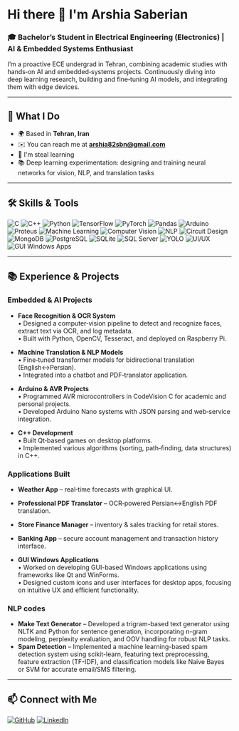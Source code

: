 # Hi there 👋 I'm **Arshia Saberian**

### 🎓 Bachelor’s Student in Electrical Engineering (Electronics) | AI & Embedded Systems Enthusiast

I’m a proactive ECE undergrad in Tehran, combining academic studies with hands‑on AI and embedded‑systems projects. Continuously diving into deep learning research, building and fine‑tuning AI models, and integrating them with edge devices.

---

## 🚀 What I Do

- 🌍 Based in **Tehran, Iran**  
- ✉️ You can reach me at **arshia82sbn@gmail.com**
- 🧠 I'm steal learning
- 📚 Deep learning experimentation: designing and training neural networks for vision, NLP, and translation tasks  

---

## 🛠️ Skills & Tools

<p align="left">
  <img alt="C"                 src="https://img.shields.io/badge/-C-00599C?logo=c&logoColor=white" />
  <img alt="C++"               src="https://img.shields.io/badge/-C%2B%2B-00599C?logo=c%2B%2B&logoColor=white" />
  <img alt="Python"            src="https://img.shields.io/badge/-Python-3776AB?logo=python&logoColor=white" />
  <img alt="TensorFlow"        src="https://img.shields.io/badge/-TensorFlow-FF6F00?logo=tensorflow&logoColor=white" />
  <img alt="PyTorch"           src="https://img.shields.io/badge/-PyTorch-EE4C2C?logo=pytorch&logoColor=white" />
  <img alt="Pandas"            src="https://img.shields.io/badge/-Pandas-150458?logo=pandas&logoColor=white" />
  <img alt="Arduino"           src="https://img.shields.io/badge/-Arduino-00979D?logo=arduino&logoColor=white" />
  <img alt="Proteus"           src="https://img.shields.io/badge/-Proteus-000000?logo=proteus&logoColor=white" />
  <img alt="Machine Learning"  src="https://img.shields.io/badge/-Machine_Learning-4B8BBE?logo=machinelearning&logoColor=white" />
  <img alt="Computer Vision"   src="https://img.shields.io/badge/-Computer_Vision-FF6F00?logo=opencv&logoColor=white" />
  <img alt="NLP"               src="https://img.shields.io/badge/-NLP-FF6F00?logo=nlp&logoColor=white" />
  <img alt="Circuit Design"     src="https://img.shields.io/badge/-Circuit_Design-4F5D75?logo=fritzing&logoColor=white" />
  <img alt="MongoDB"           src="https://img.shields.io/badge/-MongoDB-47A248?logo=mongodb&logoColor=white" />
  <img alt="PostgreSQL"        src="https://img.shields.io/badge/-PostgreSQL-336791?logo=postgresql&logoColor=white" />
  <img alt="SQLite"            src="https://img.shields.io/badge/-SQLite-003B57?logo=sqlite&logoColor=white" />
  <img alt="SQL Server"        src="https://img.shields.io/badge/-SQL_Server-CC2927?logo=microsoft-sql-server&logoColor=white" />
  <img alt="YOLO"              src="https://img.shields.io/badge/-YOLO-FF6F00?logo=yolo&logoColor=white" />
  <img alt="UI/UX"             src="https://img.shields.io/badge/-UI/UX-6A1B9A?logo=figma&logoColor=white" />
  <img alt="GUI Windows Apps"  src="https://img.shields.io/badge/-GUI_Windows_Apps-0078D7?logo=windows&logoColor=white" />
</p>

---

## 📚 Experience & Projects

### Embedded & AI Projects
- **Face Recognition & OCR System**  
  • Designed a computer‑vision pipeline to detect and recognize faces, extract text via OCR, and log metadata.  
  • Built with Python, OpenCV, Tesseract, and deployed on Raspberry Pi.

- **Machine Translation & NLP Models**  
  • Fine‑tuned transformer models for bidirectional translation (English↔Persian).  
  • Integrated into a chatbot and PDF‑translator application.

- **Arduino & AVR Projects**  
  • Programmed AVR microcontrollers in CodeVision C for academic and personal projects.  
  • Developed Arduino Nano systems with JSON parsing and web‑service integration.

- **C++ Development**  
  • Built Qt‑based games on desktop platforms.  
  • Implemented various algorithms (sorting, path‑finding, data structures) in C++.

### Applications Built
- **Weather App** – real‑time forecasts with graphical UI.  
- **Professional PDF Translator** – OCR‑powered Persian↔English PDF translation.  
- **Store Finance Manager** – inventory & sales tracking for retail stores.  
- **Banking App** – secure account management and transaction history interface.

- **GUI Windows Applications**  
  • Worked on developing GUI-based Windows applications using frameworks like Qt and WinForms.  
  • Designed custom icons and user interfaces for desktop apps, focusing on intuitive UX and efficient functionality.

### NLP codes
- **Make Text Generator** – Developed a trigram-based text generator using NLTK and Python for sentence generation, incorporating n-gram modeling, perplexity evaluation, and OOV handling for robust NLP tasks.  
- **Spam Detection** – Implemented a machine learning-based spam detection system using scikit-learn, featuring text preprocessing, feature extraction (TF-IDF), and classification models like Naive Bayes or SVM for accurate email/SMS filtering.

---

## 📫 Connect with Me

<p align="left">
  <a href="https://github.com/arshia82sbn" target="_blank"><img alt="GitHub" src="https://img.shields.io/badge/-GitHub-181717?logo=github&logoColor=white"/></a>
  <a href="https://www.linkedin.com/in/arshia-saberian-420709177" target="_blank"><img alt="LinkedIn" src="https://img.shields.io/badge/-LinkedIn-0A66C2?logo=linkedin&logoColor=white"/></a>
</p>

